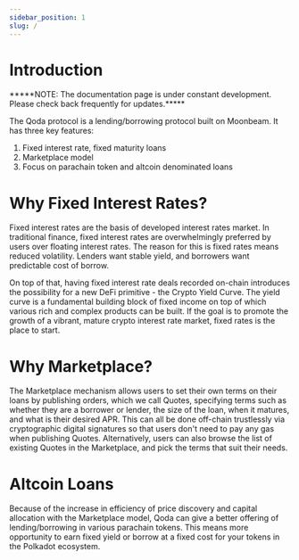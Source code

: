 ```yaml
---
sidebar_position: 1
slug: /
---
```



# Introduction

<p style={{ color: "red" }}>*****NOTE: The documentation page is under constant development. Please check back frequently for updates.*****</p>

The Qoda protocol is a lending/borrowing protocol built on Moonbeam. It has three key features:

1. Fixed interest rate, fixed maturity loans
2. Marketplace model
3. Focus on parachain token and altcoin denominated loans

# Why Fixed Interest Rates?

Fixed interest rates are the basis of developed interest rates market. In traditional finance, fixed interest rates are overwhelmingly preferred by users over floating interest rates. The reason for this is fixed rates means reduced volatility. Lenders want stable yield, and borrowers want predictable cost of borrow.

On top of that, having fixed interest rate deals recorded on-chain introduces the possibility for a new DeFi primitive - the Crypto Yield Curve. The yield curve is a fundamental building block of fixed income on top of which various rich and complex products can be built. If the goal is to promote the growth of a vibrant, mature crypto interest rate market, fixed rates is the place to start.

# Why Marketplace?

The Marketplace mechanism allows users to set their own terms on their loans by publishing orders, which we call Quotes, specifying terms such as whether they are a borrower or lender, the size of the loan, when it matures, and what is their desired APR. This can all be done off-chain trustlessly via cryptographic digital signatures so that users don't need to pay any gas when publishing Quotes. Alternatively, users can also browse the list of existing Quotes in the Marketplace, and pick the terms that suit their needs.

# Altcoin Loans

Because of the increase in efficiency of price discovery and capital allocation with the Marketplace model, Qoda can give a better offering of lending/borrowing in various parachain tokens. This means more opportunity to earn fixed yield or borrow at a fixed cost for your tokens in the Polkadot ecosystem.


